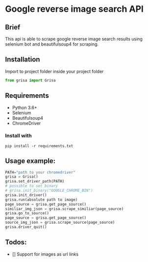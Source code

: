 # Google reverse image search API
## Brief
This api is able to scrape google reverse image search results using selenium bot and beautifulsoup4 for scraping.

## Installation
Import to project folder inside your project folder
```python
from grisa import Grisa
```

## Requirements
- Python 3.6+
- Selenium
- Beautifulsoup4
- ChromeDriver

### Install with
`pip install -r requirements.txt`

## Usage example:
```python
PATH="path to your chromedriver"
grisa = Grisa()
grisa.set_driver_path(PATH)
# possible to set binary
# grisa.init_binary("GOOGLE_CHROME_BIN")
grisa.init_driver()
grisa.run(absolute path to image)
page_source = grisa.get_page_source()
similiar_img_json = grisa.scrape_similiar(page_source)
grisa.go_to_source()
page_source = grisa.get_page_source()
source_img_json = grisa.scrape_source(page_source)
grisa.driver_quit()
```

## Todos:
- [] Support for images as url links

